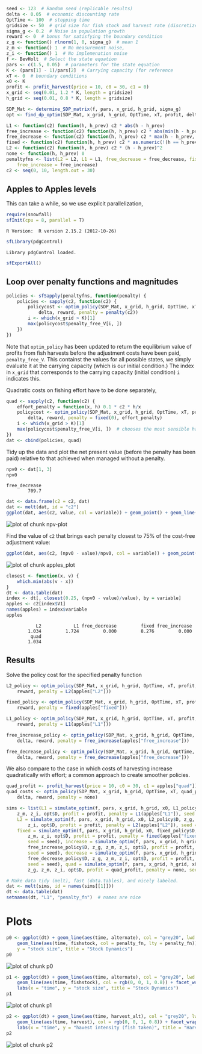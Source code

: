 










```r
seed <- 123  # Random seed (replicable results)
delta <- 0.05  # economic discounting rate
OptTime <- 100  # stopping time
gridsize <- 50  # grid size for fish stock and harvest rate (discretized population)
sigma_g <- 0.2  # Noise in population growth
reward <- 0  # bonus for satisfying the boundary condition
z_g <- function() rlnorm(1, 0, sigma_g)  # mean 1
z_m <- function() 1  # No measurement noise,
z_i <- function() 1  # No implemenation noise
f <- BevHolt  # Select the state equation
pars <- c(1.5, 0.05)  # parameters for the state equation
K <- (pars[1] - 1)/pars[2]  # Carrying capacity (for reference
xT <- 0  # boundary conditions
x0 <- K
profit <- profit_harvest(price = 10, c0 = 30, c1 = 0)
x_grid <- seq(0.01, 1.2 * K, length = gridsize)
h_grid <- seq(0.01, 0.8 * K, length = gridsize)
```




```r
SDP_Mat <- determine_SDP_matrix(f, pars, x_grid, h_grid, sigma_g)
opt <- find_dp_optim(SDP_Mat, x_grid, h_grid, OptTime, xT, profit, delta, reward = reward)
```





```r
L1 <- function(c2) function(h, h_prev) c2 * abs(h - h_prev)
free_increase <- function(c2) function(h, h_prev) c2 * abs(min(h - h_prev, 0))  # increasing harvest is free
free_decrease <- function(c2) function(h, h_prev) c2 * max(h - h_prev, 0)  # decreasing harvest is free
fixed <- function(c2) function(h, h_prev) c2 * as.numeric(!(h == h_prev))
L2 <- function(c2) function(h, h_prev) c2 * (h - h_prev)^2
none <- function(h, h_prev) 0
penaltyfns <- list(L2 = L2, L1 = L1, free_decrease = free_decrease, fixed = fixed, 
    free_increase = free_increase)
c2 <- seq(0, 10, length.out = 30)
```


## Apples to Apples levels

This can take a while, so we use explicit parallelization, 

```r
require(snowfall)
sfInit(cpu = 8, parallel = T)
```

```
R Version:  R version 2.15.2 (2012-10-26) 

```

```r
sfLibrary(pdgControl)
```

```
Library pdgControl loaded.
```

```r
sfExportAll()
```


## Loop over penalty functions and magnitudes


```r
policies <- sfSapply(penaltyfns, function(penalty) {
    policies <- sapply(c2, function(c2) {
        policycost <- optim_policy(SDP_Mat, x_grid, h_grid, OptTime, xT, profit, 
            delta, reward, penalty = penalty(c2))
        i <- which(x_grid > K)[1]
        max(policycost$penalty_free_V[i, ])
    })
})
```


Note that `optim_policy` has been updated to return the equilibrium value of profits from fish harvests before the adjustment costs have been paid, `penalty_free_V`.  This containst the values for all possible states, we simply evaluate it at the carrying capacity (which is our initial condition.)  The index in `x_grid` that corresponds to the carrying capacity (initial condition) `i` indicates this.  



Quadratic costs on fishing effort have to be done separately,


```r
quad <- sapply(c2, function(c2) {
    effort_penalty = function(x, h) 0.1 * c2 * h/x
    policycost <- optim_policy(SDP_Mat, x_grid, h_grid, OptTime, xT, profit, 
        delta, reward, penalty = fixed(0), effort_penalty)
    i <- which(x_grid > K)[1]
    max(policycost$penalty_free_V[i, ])  # chooses the most sensible harvest in t=1
})
dat <- cbind(policies, quad)
```


Tidy up the data and plot the net present value (before the penalty has been paid) relative to that achieved when managed without a penalty.  


```r
npv0 <- dat[1, 3]
npv0
```

```
free_decrease 
        709.7 
```

```r
dat <- data.frame(c2 = c2, dat)
dat <- melt(dat, id = "c2")
ggplot(dat, aes(c2, value, col = variable)) + geom_point() + geom_line()
```

![plot of chunk npv-plot](figure/npv-plot.png) 


Find the value of `c2` that brings each penalty closest to 75% of the cost-free adjustment value:


```r
ggplot(dat, aes(c2, (npv0 - value)/npv0, col = variable)) + geom_point() + geom_line()
```

![plot of chunk apples_plot](figure/apples_plot.png) 



```r
closest <- function(x, v) {
    which.min(abs(v - x))
}
dt <- data.table(dat)
index <- dt[, closest(0.25, (npv0 - value)/value), by = variable]
apples <- c2[index$V1]
names(apples) = index$variable
apples
```

```
           L2            L1 free_decrease         fixed free_increase 
        1.034         1.724         0.000         8.276         0.000 
         quad 
        1.034 
```




## Results

Solve the policy cost for the specified penalty function


```r
L2_policy <- optim_policy(SDP_Mat, x_grid, h_grid, OptTime, xT, profit, delta, 
    reward, penalty = L2(apples["L2"]))
```



```r
fixed_policy <- optim_policy(SDP_Mat, x_grid, h_grid, OptTime, xT, profit, delta, 
    reward, penalty = fixed(apples["fixed"]))
```



```r
L1_policy <- optim_policy(SDP_Mat, x_grid, h_grid, OptTime, xT, profit, delta, 
    reward, penalty = L1(apples["L1"]))
```



```r
free_increase_policy <- optim_policy(SDP_Mat, x_grid, h_grid, OptTime, xT, profit, 
    delta, reward, penalty = free_increase(apples["free_increase"]))
```



```r
free_decrease_policy <- optim_policy(SDP_Mat, x_grid, h_grid, OptTime, xT, profit, 
    delta, reward, penalty = free_decrease(apples["free_decrease"]))
```


We also compare to the case in which costs of harvesting increase quadratically with effort; a common approach to create smoother policies.  


```r
quad_profit <- profit_harvest(price = 10, c0 = 30, c1 = apples["quad"])
quad_costs <- optim_policy(SDP_Mat, x_grid, h_grid, OptTime, xT, quad_profit, 
    delta, reward, penalty = none)
```




```r
sims <- list(L1 = simulate_optim(f, pars, x_grid, h_grid, x0, L1_policy$D, z_g, 
    z_m, z_i, opt$D, profit = profit, penalty = L1(apples["L1"]), seed = seed), 
    L2 = simulate_optim(f, pars, x_grid, h_grid, x0, L2_policy$D, z_g, z_m, 
        z_i, opt$D, profit = profit, penalty = L2(apples["L2"]), seed = seed), 
    fixed = simulate_optim(f, pars, x_grid, h_grid, x0, fixed_policy$D, z_g, 
        z_m, z_i, opt$D, profit = profit, penalty = fixed(apples["fixed"]), 
        seed = seed), increase = simulate_optim(f, pars, x_grid, h_grid, x0, 
        free_increase_policy$D, z_g, z_m, z_i, opt$D, profit = profit, penalty = free_increase(apples["increase"]), 
        seed = seed), decrease = simulate_optim(f, pars, x_grid, h_grid, x0, 
        free_decrease_policy$D, z_g, z_m, z_i, opt$D, profit = profit, penalty = free_decrease(apples["decrease"]), 
        seed = seed), quad = simulate_optim(f, pars, x_grid, h_grid, x0, free_decrease_policy$D, 
        z_g, z_m, z_i, opt$D, profit = quad_profit, penalty = none, seed = seed))
```




```r
# Make data tidy (melt), fast (data.tables), and nicely labeled.
dat <- melt(sims, id = names(sims[[1]]))
dt <- data.table(dat)
setnames(dt, "L1", "penalty_fn")  # names are nice
```


# Plots 




```r
p0 <- ggplot(dt) + geom_line(aes(time, alternate), col = "grey20", lwd = 1) + 
    geom_line(aes(time, fishstock, col = penalty_fn, lty = penalty_fn)) + labs(x = "time", 
    y = "stock size", title = "Stock Dynamics")
p0
```

![plot of chunk p0](figure/p0.png) 



```r
p1 <- ggplot(dt) + geom_line(aes(time, alternate), col = "grey20", lwd = 1) + 
    geom_line(aes(time, fishstock), col = rgb(0, 0, 1, 0.8)) + facet_wrap(~penalty_fn) + 
    labs(x = "time", y = "stock size", title = "Stock Dynamics")
p1
```

![plot of chunk p1](figure/p1.png) 



```r
p2 <- ggplot(dt) + geom_line(aes(time, harvest_alt), col = "grey20", lwd = 1) + 
    geom_line(aes(time, harvest), col = rgb(0, 0, 1, 0.8)) + facet_wrap(~penalty_fn) + 
    labs(x = "time", y = "havest intensity (fish taken)", title = "Harvest Policy Dynamics")
p2
```

![plot of chunk p2](figure/p2.png) 


